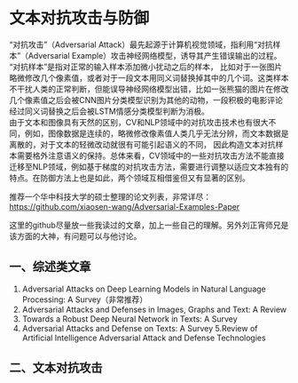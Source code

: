 # 文本对抗攻击与防御  
  “对抗攻击”（Adversarial Attack）最先起源于计算机视觉领域，指利用“对抗样本”（Adversarial Example）攻击神经网络模型，诱导其产生错误输出的过程。  
  “对抗样本”是指对正常的输入样本添加微小扰动之后的样本， 比如对于一张图片略微修改几个像素值，或者对于一段文本用同义词替换掉其中的几个词。这类样本不干扰人类的正常判断，但能误导神经网络模型出错，比如一张熊猫的图片在修改几个像素值之后会被CNN图片分类模型识别为其他的动物，一段积极的电影评论经过同义词替换之后会被LSTM情感分类模型判断为消极。  
  由于文本和图像具有天然的区别，CV和NLP领域中的对抗攻击技术也有很大不同，例如，图像数据是连续的，略微修改像素值人类几乎无法分辨，而文本数据是离散的，对于文本的轻微改动就很有可能引起语义的不同， 因此构造文本对抗样本需要格外注意语义的保持。总体来看，CV领域中的一些对抗攻击方法不能直接迁移至NLP领域，例如基于梯度的对抗攻击方法，需要进行调整以适应文本独有的特点。在防御方法上也是如此，两个领域互相借鉴但又有显著的区别。  

推荐一个华中科技大学的硕士整理的论文列表，非常详尽：
https://github.com/xiaosen-wang/Adversarial-Examples-Paper

这里的github尽量放一些我读过的文章，加上一些自己的理解。另外刘正宵师兄是该方面的大神，有问题可以与他讨论。

## 一、综述类文章
1. Adversarial Attacks on Deep Learning Models in Natural Language Processing: A Survey（非常推荐）
2. Adversarial Attacks and Defenses in Images, Graphs and Text: A Review
3. Towards a Robust Deep Neural Network in Texts: A Survey
4. Adversarial Attacks and Defense on Texts: A Survey
5.Review of Artificial Intelligence Adversarial Attack and Defense Technologies

## 二、文本对抗攻击
